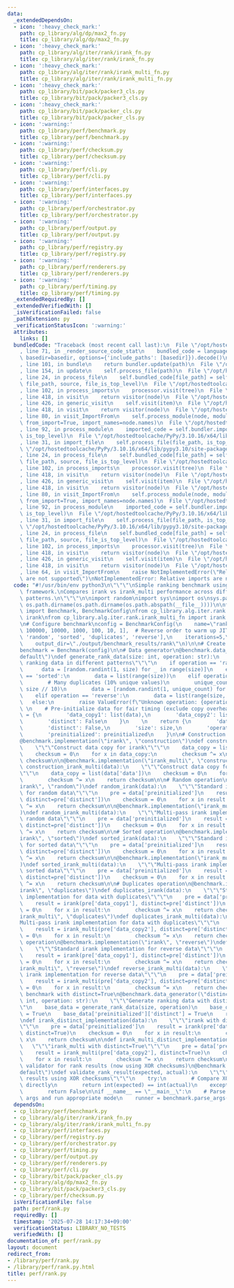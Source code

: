 ```yaml
---
data:
  _extendedDependsOn:
  - icon: ':heavy_check_mark:'
    path: cp_library/alg/dp/max2_fn.py
    title: cp_library/alg/dp/max2_fn.py
  - icon: ':heavy_check_mark:'
    path: cp_library/alg/iter/rank/irank_fn.py
    title: cp_library/alg/iter/rank/irank_fn.py
  - icon: ':heavy_check_mark:'
    path: cp_library/alg/iter/rank/irank_multi_fn.py
    title: cp_library/alg/iter/rank/irank_multi_fn.py
  - icon: ':heavy_check_mark:'
    path: cp_library/bit/pack/packer3_cls.py
    title: cp_library/bit/pack/packer3_cls.py
  - icon: ':heavy_check_mark:'
    path: cp_library/bit/pack/packer_cls.py
    title: cp_library/bit/pack/packer_cls.py
  - icon: ':warning:'
    path: cp_library/perf/benchmark.py
    title: cp_library/perf/benchmark.py
  - icon: ':warning:'
    path: cp_library/perf/checksum.py
    title: cp_library/perf/checksum.py
  - icon: ':warning:'
    path: cp_library/perf/cli.py
    title: cp_library/perf/cli.py
  - icon: ':warning:'
    path: cp_library/perf/interfaces.py
    title: cp_library/perf/interfaces.py
  - icon: ':warning:'
    path: cp_library/perf/orchestrator.py
    title: cp_library/perf/orchestrator.py
  - icon: ':warning:'
    path: cp_library/perf/output.py
    title: cp_library/perf/output.py
  - icon: ':warning:'
    path: cp_library/perf/registry.py
    title: cp_library/perf/registry.py
  - icon: ':warning:'
    path: cp_library/perf/renderers.py
    title: cp_library/perf/renderers.py
  - icon: ':warning:'
    path: cp_library/perf/timing.py
    title: cp_library/perf/timing.py
  _extendedRequiredBy: []
  _extendedVerifiedWith: []
  _isVerificationFailed: false
  _pathExtension: py
  _verificationStatusIcon: ':warning:'
  attributes:
    links: []
  bundledCode: "Traceback (most recent call last):\n  File \"/opt/hostedtoolcache/PyPy/3.10.16/x64/lib/pypy3.10/site-packages/onlinejudge_verify/documentation/build.py\"\
    , line 71, in _render_source_code_stat\n    bundled_code = language.bundle(stat.path,\
    \ basedir=basedir, options={'include_paths': [basedir]}).decode()\n  File \"/opt/hostedtoolcache/PyPy/3.10.16/x64/lib/pypy3.10/site-packages/onlinejudge_verify/languages/python.py\"\
    , line 101, in bundle\n    return bundler.update(path)\n  File \"/opt/hostedtoolcache/PyPy/3.10.16/x64/lib/pypy3.10/site-packages/onlinejudge_verify/languages/python_bundle.py\"\
    , line 154, in update\n    self.process_file(path)\n  File \"/opt/hostedtoolcache/PyPy/3.10.16/x64/lib/pypy3.10/site-packages/onlinejudge_verify/languages/python_bundle.py\"\
    , line 24, in process_file\n    self.bundled_code[file_path] = self.process_imports(tree,\
    \ file_path, source, file_is_top_level)\n  File \"/opt/hostedtoolcache/PyPy/3.10.16/x64/lib/pypy3.10/site-packages/onlinejudge_verify/languages/python_bundle.py\"\
    , line 102, in process_imports\n    processor.visit(tree)\n  File \"/opt/hostedtoolcache/PyPy/3.10.16/x64/lib/pypy3.10/ast.py\"\
    , line 418, in visit\n    return visitor(node)\n  File \"/opt/hostedtoolcache/PyPy/3.10.16/x64/lib/pypy3.10/ast.py\"\
    , line 426, in generic_visit\n    self.visit(item)\n  File \"/opt/hostedtoolcache/PyPy/3.10.16/x64/lib/pypy3.10/ast.py\"\
    , line 418, in visit\n    return visitor(node)\n  File \"/opt/hostedtoolcache/PyPy/3.10.16/x64/lib/pypy3.10/site-packages/onlinejudge_verify/languages/python_bundle.py\"\
    , line 80, in visit_ImportFrom\n    self.process_module(node, module_path, file_is_top_level,\
    \ from_import=True, import_names=node.names)\n  File \"/opt/hostedtoolcache/PyPy/3.10.16/x64/lib/pypy3.10/site-packages/onlinejudge_verify/languages/python_bundle.py\"\
    , line 92, in process_module\n    imported_code = self.bundler.import_file(module_path,\
    \ is_top_level)\n  File \"/opt/hostedtoolcache/PyPy/3.10.16/x64/lib/pypy3.10/site-packages/onlinejudge_verify/languages/python_bundle.py\"\
    , line 31, in import_file\n    self.process_file(file_path, is_top_level)\n  File\
    \ \"/opt/hostedtoolcache/PyPy/3.10.16/x64/lib/pypy3.10/site-packages/onlinejudge_verify/languages/python_bundle.py\"\
    , line 24, in process_file\n    self.bundled_code[file_path] = self.process_imports(tree,\
    \ file_path, source, file_is_top_level)\n  File \"/opt/hostedtoolcache/PyPy/3.10.16/x64/lib/pypy3.10/site-packages/onlinejudge_verify/languages/python_bundle.py\"\
    , line 102, in process_imports\n    processor.visit(tree)\n  File \"/opt/hostedtoolcache/PyPy/3.10.16/x64/lib/pypy3.10/ast.py\"\
    , line 418, in visit\n    return visitor(node)\n  File \"/opt/hostedtoolcache/PyPy/3.10.16/x64/lib/pypy3.10/ast.py\"\
    , line 426, in generic_visit\n    self.visit(item)\n  File \"/opt/hostedtoolcache/PyPy/3.10.16/x64/lib/pypy3.10/ast.py\"\
    , line 418, in visit\n    return visitor(node)\n  File \"/opt/hostedtoolcache/PyPy/3.10.16/x64/lib/pypy3.10/site-packages/onlinejudge_verify/languages/python_bundle.py\"\
    , line 80, in visit_ImportFrom\n    self.process_module(node, module_path, file_is_top_level,\
    \ from_import=True, import_names=node.names)\n  File \"/opt/hostedtoolcache/PyPy/3.10.16/x64/lib/pypy3.10/site-packages/onlinejudge_verify/languages/python_bundle.py\"\
    , line 92, in process_module\n    imported_code = self.bundler.import_file(module_path,\
    \ is_top_level)\n  File \"/opt/hostedtoolcache/PyPy/3.10.16/x64/lib/pypy3.10/site-packages/onlinejudge_verify/languages/python_bundle.py\"\
    , line 31, in import_file\n    self.process_file(file_path, is_top_level)\n  File\
    \ \"/opt/hostedtoolcache/PyPy/3.10.16/x64/lib/pypy3.10/site-packages/onlinejudge_verify/languages/python_bundle.py\"\
    , line 24, in process_file\n    self.bundled_code[file_path] = self.process_imports(tree,\
    \ file_path, source, file_is_top_level)\n  File \"/opt/hostedtoolcache/PyPy/3.10.16/x64/lib/pypy3.10/site-packages/onlinejudge_verify/languages/python_bundle.py\"\
    , line 102, in process_imports\n    processor.visit(tree)\n  File \"/opt/hostedtoolcache/PyPy/3.10.16/x64/lib/pypy3.10/ast.py\"\
    , line 418, in visit\n    return visitor(node)\n  File \"/opt/hostedtoolcache/PyPy/3.10.16/x64/lib/pypy3.10/ast.py\"\
    , line 426, in generic_visit\n    self.visit(item)\n  File \"/opt/hostedtoolcache/PyPy/3.10.16/x64/lib/pypy3.10/ast.py\"\
    , line 418, in visit\n    return visitor(node)\n  File \"/opt/hostedtoolcache/PyPy/3.10.16/x64/lib/pypy3.10/site-packages/onlinejudge_verify/languages/python_bundle.py\"\
    , line 64, in visit_ImportFrom\n    raise NotImplementedError(\"Relative imports\
    \ are not supported\")\nNotImplementedError: Relative imports are not supported\n"
  code: "#!/usr/bin/env python3\n\"\"\"\nSimple ranking benchmark using the new declarative\
    \ framework.\nCompares irank vs irank_multi performance across different data\
    \ patterns.\n\"\"\"\n\nimport random\nimport sys\nimport os\nsys.path.insert(0,\
    \ os.path.dirname(os.path.dirname(os.path.abspath(__file__))))\n\nfrom cp_library.perf.benchmark\
    \ import Benchmark, BenchmarkConfig\nfrom cp_library.alg.iter.rank.irank_fn import\
    \ irank\nfrom cp_library.alg.iter.rank.irank_multi_fn import irank as irank_multi\n\
    \n# Configure benchmark\nconfig = BenchmarkConfig(\n    name=\"rank\",\n    sizes=[1000000,\
    \ 100000, 10000, 1000, 100, 10, 1],  # Reverse order to warm up JIT\n    operations=['construction',\
    \ 'random', 'sorted', 'duplicates', 'reverse'],\n    iterations=5,\n    warmup=3,\n\
    \    output_dir=\"./output/benchmark_results/rank\"\n)\n\n# Create benchmark instance\n\
    benchmark = Benchmark(config)\n\n# Data generator\n@benchmark.data_generator(\"\
    default\")\ndef generate_rank_data(size: int, operation: str):\n    \"\"\"Generate\
    \ ranking data in different patterns\"\"\"\n    if operation == 'random':\n  \
    \      data = [random.randint(1, size) for _ in range(size)]\n    elif operation\
    \ == 'sorted':\n        data = list(range(size))\n    elif operation == 'duplicates':\n\
    \        # Many duplicates (10% unique values)\n        unique_count = max(1,\
    \ size // 10)\n        data = [random.randint(1, unique_count) for _ in range(size)]\n\
    \    elif operation == 'reverse':\n        data = list(range(size, 0, -1))\n \
    \   else:\n        raise ValueError(f\"Unknown operation: {operation}\")\n   \
    \ \n    # Pre-initialize data for fair timing (exclude copy overhead)\n    preinitialized\
    \ = {\n        'data_copy1': list(data),\n        'data_copy2': list(data),\n\
    \        'distinct': False\n    }\n    \n    return {\n        'data': data,\n\
    \        'distinct': False,\n        'size': size,\n        'operation': operation,\n\
    \        'preinitialized': preinitialized\n    }\n\n# Construction operation\n\
    @benchmark.implementation(\"irank\", \"construction\")\ndef construction_irank(data):\n\
    \    \"\"\"Construct data copy for irank\"\"\"\n    data_copy = list(data['data'])\n\
    \    checksum = 0\n    for x in data_copy:\n        checksum ^= x\n    return\
    \ checksum\n\n@benchmark.implementation(\"irank_multi\", \"construction\")\ndef\
    \ construction_irank_multi(data):\n    \"\"\"Construct data copy for irank_multi\"\
    \"\"\n    data_copy = list(data['data'])\n    checksum = 0\n    for x in data_copy:\n\
    \        checksum ^= x\n    return checksum\n\n# Random operation\n@benchmark.implementation(\"\
    irank\", \"random\")\ndef random_irank(data):\n    \"\"\"Standard irank implementation\
    \ for random data\"\"\"\n    pre = data['preinitialized']\n    result = irank(pre['data_copy1'],\
    \ distinct=pre['distinct'])\n    checksum = 0\n    for x in result:\n        checksum\
    \ ^= x\n    return checksum\n\n@benchmark.implementation(\"irank_multi\", \"random\"\
    )\ndef random_irank_multi(data):\n    \"\"\"Multi-pass irank implementation for\
    \ random data\"\"\"\n    pre = data['preinitialized']\n    result = irank_multi(pre['data_copy2'],\
    \ distinct=pre['distinct'])\n    checksum = 0\n    for x in result:\n        checksum\
    \ ^= x\n    return checksum\n\n# Sorted operation\n@benchmark.implementation(\"\
    irank\", \"sorted\")\ndef sorted_irank(data):\n    \"\"\"Standard irank implementation\
    \ for sorted data\"\"\"\n    pre = data['preinitialized']\n    result = irank(pre['data_copy1'],\
    \ distinct=pre['distinct'])\n    checksum = 0\n    for x in result:\n        checksum\
    \ ^= x\n    return checksum\n\n@benchmark.implementation(\"irank_multi\", \"sorted\"\
    )\ndef sorted_irank_multi(data):\n    \"\"\"Multi-pass irank implementation for\
    \ sorted data\"\"\"\n    pre = data['preinitialized']\n    result = irank_multi(pre['data_copy2'],\
    \ distinct=pre['distinct'])\n    checksum = 0\n    for x in result:\n        checksum\
    \ ^= x\n    return checksum\n\n# Duplicates operation\n@benchmark.implementation(\"\
    irank\", \"duplicates\")\ndef duplicates_irank(data):\n    \"\"\"Standard irank\
    \ implementation for data with duplicates\"\"\"\n    pre = data['preinitialized']\n\
    \    result = irank(pre['data_copy1'], distinct=pre['distinct'])\n    checksum\
    \ = 0\n    for x in result:\n        checksum ^= x\n    return checksum\n\n@benchmark.implementation(\"\
    irank_multi\", \"duplicates\")\ndef duplicates_irank_multi(data):\n    \"\"\"\
    Multi-pass irank implementation for data with duplicates\"\"\"\n    pre = data['preinitialized']\n\
    \    result = irank_multi(pre['data_copy2'], distinct=pre['distinct'])\n    checksum\
    \ = 0\n    for x in result:\n        checksum ^= x\n    return checksum\n\n# Reverse\
    \ operation\n@benchmark.implementation(\"irank\", \"reverse\")\ndef reverse_irank(data):\n\
    \    \"\"\"Standard irank implementation for reverse data\"\"\"\n    pre = data['preinitialized']\n\
    \    result = irank(pre['data_copy1'], distinct=pre['distinct'])\n    checksum\
    \ = 0\n    for x in result:\n        checksum ^= x\n    return checksum\n\n@benchmark.implementation(\"\
    irank_multi\", \"reverse\")\ndef reverse_irank_multi(data):\n    \"\"\"Multi-pass\
    \ irank implementation for reverse data\"\"\"\n    pre = data['preinitialized']\n\
    \    result = irank_multi(pre['data_copy2'], distinct=pre['distinct'])\n    checksum\
    \ = 0\n    for x in result:\n        checksum ^= x\n    return checksum\n\n# Additional\
    \ benchmark with distinct=True\n@benchmark.data_generator(\"distinct\")\ndef generate_rank_data_distinct(size:\
    \ int, operation: str):\n    \"\"\"Generate ranking data with distinct=True\"\"\
    \"\n    base_data = generate_rank_data(size, operation)\n    base_data['distinct']\
    \ = True\n    base_data['preinitialized']['distinct'] = True\n    return base_data\n\
    \ndef irank_distinct_implementation(data):\n    \"\"\"irank with distinct=True\"\
    \"\"\n    pre = data['preinitialized']\n    result = irank(pre['data_copy1'],\
    \ distinct=True)\n    checksum = 0\n    for x in result:\n        checksum ^=\
    \ x\n    return checksum\n\ndef irank_multi_distinct_implementation(data):\n \
    \   \"\"\"irank_multi with distinct=True\"\"\"\n    pre = data['preinitialized']\n\
    \    result = irank_multi(pre['data_copy2'], distinct=True)\n    checksum = 0\n\
    \    for x in result:\n        checksum ^= x\n    return checksum\n\n# Custom\
    \ validator for rank results (now using XOR checksums)\n@benchmark.validator(\"\
    default\")\ndef validate_rank_result(expected, actual):\n    \"\"\"Validate ranking\
    \ results using XOR checksums\"\"\"\n    try:\n        # Compare XOR checksums\
    \ directly\n        return int(expected) == int(actual)\n    except Exception:\n\
    \        return False\n\nif __name__ == \"__main__\":\n    # Parse command line\
    \ args and run appropriate mode\n    runner = benchmark.parse_args()\n    runner.run()"
  dependsOn:
  - cp_library/perf/benchmark.py
  - cp_library/alg/iter/rank/irank_fn.py
  - cp_library/alg/iter/rank/irank_multi_fn.py
  - cp_library/perf/interfaces.py
  - cp_library/perf/registry.py
  - cp_library/perf/orchestrator.py
  - cp_library/perf/timing.py
  - cp_library/perf/output.py
  - cp_library/perf/renderers.py
  - cp_library/perf/cli.py
  - cp_library/bit/pack/packer_cls.py
  - cp_library/alg/dp/max2_fn.py
  - cp_library/bit/pack/packer3_cls.py
  - cp_library/perf/checksum.py
  isVerificationFile: false
  path: perf/rank.py
  requiredBy: []
  timestamp: '2025-07-28 14:17:34+09:00'
  verificationStatus: LIBRARY_NO_TESTS
  verifiedWith: []
documentation_of: perf/rank.py
layout: document
redirect_from:
- /library/perf/rank.py
- /library/perf/rank.py.html
title: perf/rank.py
---
```

